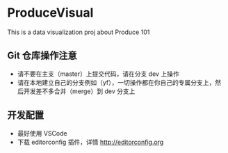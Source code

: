 # ProduceVisual
This is a data visualization proj about Produce 101

## Git 仓库操作注意
- 请不要在主支（master）上提交代码，请在分支 dev 上操作
- 请在本地建立自己的分支例如（yf），一切操作都在你自己的专属分支上，然后开发差不多合并（merge）到 dev 分支上

## 开发配置
- 最好使用 VSCode
- 下载 editorconfig 插件，详情 http://editorconfig.org
